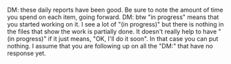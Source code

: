 DM: these daily reports have been good. Be sure to note the amount of time you spend on each item, going forward.
DM: btw "in progress" means that you started working on it. I see a lot of "(in progress)" but there is nothing in the files that show the work is partially done. It doesn't really help to have "(in progress)" if it just means, "OK, I'll do it soon". In that case you can put nothing. I assume that you are following up on all the "DM:" that have no response yet. 